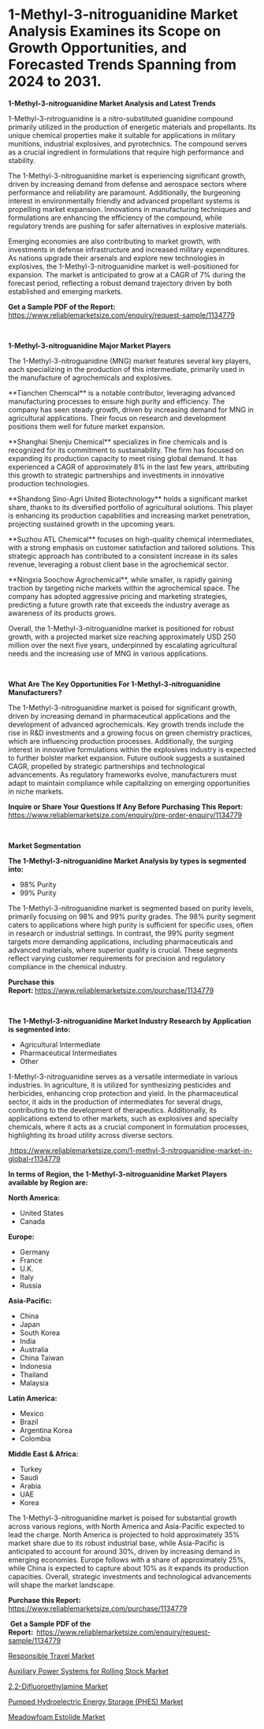 <p><h1>1-Methyl-3-nitroguanidine Market Analysis Examines its Scope on Growth Opportunities, and Forecasted Trends Spanning from 2024 to 2031.</h1></p><p><strong>1-Methyl-3-nitroguanidine Market Analysis and Latest Trends</strong></p>
<p><p>1-Methyl-3-nitroguanidine is a nitro-substituted guanidine compound primarily utilized in the production of energetic materials and propellants. Its unique chemical properties make it suitable for applications in military munitions, industrial explosives, and pyrotechnics. The compound serves as a crucial ingredient in formulations that require high performance and stability.</p><p>The 1-Methyl-3-nitroguanidine market is experiencing significant growth, driven by increasing demand from defense and aerospace sectors where performance and reliability are paramount. Additionally, the burgeoning interest in environmentally friendly and advanced propellant systems is propelling market expansion. Innovations in manufacturing techniques and formulations are enhancing the efficiency of the compound, while regulatory trends are pushing for safer alternatives in explosive materials.</p><p>Emerging economies are also contributing to market growth, with investments in defense infrastructure and increased military expenditures. As nations upgrade their arsenals and explore new technologies in explosives, the 1-Methyl-3-nitroguanidine market is well-positioned for expansion. The market is anticipated to grow at a CAGR of 7% during the forecast period, reflecting a robust demand trajectory driven by both established and emerging markets.</p></p>
<p><strong>Get a Sample PDF of the Report:&nbsp;</strong> <a href="https://www.reliablemarketsize.com/enquiry/request-sample/1134779?utm_campaign=1176&utm_medium=2&utm_source=Github&utm_content=ia&utm_term=08102024&utm_id=1-methyl-3-nitroguanidine">https://www.reliablemarketsize.com/enquiry/request-sample/1134779</a></p>
<p>&nbsp;</p>
<p><strong>1-Methyl-3-nitroguanidine Major Market Players</strong></p>
<p><p>The 1-Methyl-3-nitroguanidine (MNG) market features several key players, each specializing in the production of this intermediate, primarily used in the manufacture of agrochemicals and explosives.</p><p>**Tianchen Chemical** is a notable contributor, leveraging advanced manufacturing processes to ensure high purity and efficiency. The company has seen steady growth, driven by increasing demand for MNG in agricultural applications. Their focus on research and development positions them well for future market expansion.</p><p>**Shanghai Shenju Chemical** specializes in fine chemicals and is recognized for its commitment to sustainability. The firm has focused on expanding its production capacity to meet rising global demand. It has experienced a CAGR of approximately 8% in the last few years, attributing this growth to strategic partnerships and investments in innovative production technologies.</p><p>**Shandong Sino-Agri United Biotechnology** holds a significant market share, thanks to its diversified portfolio of agricultural solutions. This player is enhancing its production capabilities and increasing market penetration, projecting sustained growth in the upcoming years. </p><p>**Suzhou ATL Chemical** focuses on high-quality chemical intermediates, with a strong emphasis on customer satisfaction and tailored solutions. This strategic approach has contributed to a consistent increase in its sales revenue, leveraging a robust client base in the agrochemical sector.</p><p>**Ningxia Soochow Agrochemical**, while smaller, is rapidly gaining traction by targeting niche markets within the agrochemical space. The company has adopted aggressive pricing and marketing strategies, predicting a future growth rate that exceeds the industry average as awareness of its products grows.</p><p>Overall, the 1-Methyl-3-nitroguanidine market is positioned for robust growth, with a projected market size reaching approximately USD 250 million over the next five years, underpinned by escalating agricultural needs and the increasing use of MNG in various applications.</p></p>
<p>&nbsp;</p>
<p><strong>What Are The Key Opportunities For 1-Methyl-3-nitroguanidine Manufacturers?</strong></p>
<p><p>The 1-Methyl-3-nitroguanidine market is poised for significant growth, driven by increasing demand in pharmaceutical applications and the development of advanced agrochemicals. Key growth trends include the rise in R&D investments and a growing focus on green chemistry practices, which are influencing production processes. Additionally, the surging interest in innovative formulations within the explosives industry is expected to further bolster market expansion. Future outlook suggests a sustained CAGR, propelled by strategic partnerships and technological advancements. As regulatory frameworks evolve, manufacturers must adapt to maintain compliance while capitalizing on emerging opportunities in niche markets.</p></p>
<p><strong>Inquire or Share Your Questions If Any Before Purchasing This Report:</strong> <a href="https://www.reliablemarketsize.com/enquiry/pre-order-enquiry/1134779?utm_campaign=1176&utm_medium=2&utm_source=Github&utm_content=ia&utm_term=08102024&utm_id=1-methyl-3-nitroguanidine">https://www.reliablemarketsize.com/enquiry/pre-order-enquiry/1134779</a></p>
<p>&nbsp;</p>
<p><strong>Market Segmentation</strong></p>
<p><strong>The 1-Methyl-3-nitroguanidine Market Analysis by types is segmented into:</strong></p>
<p><ul><li>98% Purity</li><li>99% Purity</li></ul></p>
<p><p>The 1-Methyl-3-nitroguanidine market is segmented based on purity levels, primarily focusing on 98% and 99% purity grades. The 98% purity segment caters to applications where high purity is sufficient for specific uses, often in research or industrial settings. In contrast, the 99% purity segment targets more demanding applications, including pharmaceuticals and advanced materials, where superior quality is crucial. These segments reflect varying customer requirements for precision and regulatory compliance in the chemical industry.</p></p>
<p><strong>Purchase this Report:&nbsp;</strong><a href="https://www.reliablemarketsize.com/purchase/1134779?utm_campaign=1176&utm_medium=2&utm_source=Github&utm_content=ia&utm_term=08102024&utm_id=1-methyl-3-nitroguanidine">https://www.reliablemarketsize.com/purchase/1134779</a></p>
<p>&nbsp;</p>
<p><strong>The 1-Methyl-3-nitroguanidine Market Industry Research by Application is segmented into:</strong></p>
<p><ul><li>Agricultural Intermediate</li><li>Pharmaceutical Intermediates</li><li>Other</li></ul></p>
<p><p>1-Methyl-3-nitroguanidine serves as a versatile intermediate in various industries. In agriculture, it is utilized for synthesizing pesticides and herbicides, enhancing crop protection and yield. In the pharmaceutical sector, it aids in the production of intermediates for several drugs, contributing to the development of therapeutics. Additionally, its applications extend to other markets, such as explosives and specialty chemicals, where it acts as a crucial component in formulation processes, highlighting its broad utility across diverse sectors.</p></p>
<p><a href="https://www.reliablemarketsize.com/1-methyl-3-nitroguanidine-market-in-global-r1134779?utm_campaign=1176&utm_medium=2&utm_source=Github&utm_content=ia&utm_term=08102024&utm_id=1-methyl-3-nitroguanidine">&nbsp;https://www.reliablemarketsize.com/1-methyl-3-nitroguanidine-market-in-global-r1134779</a></p>
<p><strong>In terms of Region, the 1-Methyl-3-nitroguanidine Market Players available by Region are:</strong></p>
<p>
    <p> <strong> North America: </strong>
        <ul>
            <li>United States</li>
            <li>Canada</li>
        </ul>
        </p> 
    <p> <strong> Europe: </strong>
        <ul>
            <li>Germany</li>
            <li>France</li>
            <li>U.K.</li>
            <li>Italy</li>
            <li>Russia</li>
        </ul>
        </p> 
    <p> <strong> Asia-Pacific: </strong>
        <ul>
            <li>China</li>
            <li>Japan</li>
            <li>South Korea</li>
            <li>India</li>
            <li>Australia</li>
            <li>China Taiwan</li>
            <li>Indonesia</li>
            <li>Thailand</li>
            <li>Malaysia</li>
        </ul>
        </p> 
    <p> <strong> Latin America: </strong>
        <ul>
            <li>Mexico</li>
            <li>Brazil</li>
            <li>Argentina Korea</li>
            <li>Colombia</li>
        </ul>
        </p> 
    <p> <strong> Middle East & Africa: </strong>
        <ul>
            <li>Turkey</li>
            <li>Saudi</li>
            <li>Arabia</li>
            <li>UAE</li>
            <li>Korea</li>
        </ul>
    </p>
    </p>
<p><p>The 1-Methyl-3-nitroguanidine market is poised for substantial growth across various regions, with North America and Asia-Pacific expected to lead the charge. North America is projected to hold approximately 35% market share due to its robust industrial base, while Asia-Pacific is anticipated to account for around 30%, driven by increasing demand in emerging economies. Europe follows with a share of approximately 25%, while China is expected to capture about 10% as it expands its production capacities. Overall, strategic investments and technological advancements will shape the market landscape.</p></p>
<p><strong>Purchase this Report: </strong><a href="https://www.reliablemarketsize.com/purchase/1134779?utm_campaign=1176&utm_medium=2&utm_source=Github&utm_content=ia&utm_term=08102024&utm_id=1-methyl-3-nitroguanidine">https://www.reliablemarketsize.com/purchase/1134779</a></p>
<p>&nbsp;<strong>Get a Sample PDF of the Report:&nbsp;&nbsp;</strong><a href="https://www.reliablemarketsize.com/enquiry/request-sample/1134779?utm_campaign=1176&utm_medium=2&utm_source=Github&utm_content=ia&utm_term=08102024&utm_id=1-methyl-3-nitroguanidine">https://www.reliablemarketsize.com/enquiry/request-sample/1134779</a></p>
<p><strong></strong></p>
<p><p><a href="https://www.linkedin.com/pulse/comprehensive-responsible-travel-market-report-segmentation-shkcf?utm_campaign=1176&utm_medium=2&utm_source=Github&utm_content=ia&utm_term=08102024&utm_id=1-methyl-3-nitroguanidine">Responsible Travel Market</a></p><p><a href="https://issuu.com/reportprime-2/docs/auxiliary-power-systems-for-rolling_3f2cff3ca4e894?utm_campaign=1176&utm_medium=2&utm_source=Github&utm_content=ia&utm_term=08102024&utm_id=1-methyl-3-nitroguanidine">Auxiliary Power Systems for Rolling Stock Market</a></p><p><a href="https://github.com/RickHolmes3/Market-Research-Report-List-6/blob/main/22-difluoroethylamine-market.md?utm_campaign=1176&utm_medium=2&utm_source=Github&utm_content=ia&utm_term=08102024&utm_id=1-methyl-3-nitroguanidine">2,2-Difluoroethylamine Market</a></p><p><a href="https://issuu.com/reportprime-2/docs/pumped-hydroelectric-energy-storage_37c13fd10f2ce0?utm_campaign=1176&utm_medium=2&utm_source=Github&utm_content=ia&utm_term=08102024&utm_id=1-methyl-3-nitroguanidine">Pumped Hydroelectric Energy Storage (PHES) Market</a></p><p><a href="https://www.linkedin.com/pulse/meadowfoam-estolide-industry-insights-report-analyzing-market-py4of?utm_campaign=1176&utm_medium=2&utm_source=Github&utm_content=ia&utm_term=08102024&utm_id=1-methyl-3-nitroguanidine">Meadowfoam Estolide Market</a></p></p>